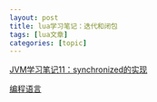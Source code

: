 ```yaml
---
layout: post
title: lua学习笔记：迭代和闭包 
tags: [lua文章]
categories: [topic]
---
```

[JVM学习笔记11：synchronized的实现](/2019/09/07/2019-9-7-JVM学习笔记11：synchronized的实现/)

[编程语言](/categories/编程语言/)